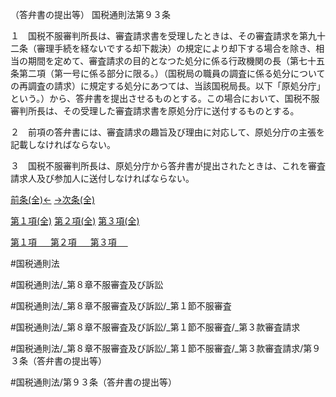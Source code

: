 （答弁書の提出等）
国税通則法第９３条

１　国税不服審判所長は、審査請求書を受理したときは、その審査請求を第九十二条（審理手続を経ないでする却下裁決）の規定により却下する場合を除き、相当の期間を定めて、審査請求の目的となつた処分に係る行政機関の長（第七十五条第二項（第一号に係る部分に限る。）（国税局の職員の調査に係る処分についての再調査の請求）に規定する処分にあつては、当該国税局長。以下「原処分庁」という。）から、答弁書を提出させるものとする。この場合において、国税不服審判所長は、その受理した審査請求書を原処分庁に送付するものとする。

２　前項の答弁書には、審査請求の趣旨及び理由に対応して、原処分庁の主張を記載しなければならない。

３　国税不服審判所長は、原処分庁から答弁書が提出されたときは、これを審査請求人及び参加人に送付しなければならない。

[前条(全)←](国税通則法＿＿＿＿＿第９２条の２_.md)    [→次条(全)](国税通則法＿＿＿＿＿第９４条_.md)

[第１項(全)](国税通則法＿＿＿＿＿第９３条第１項_.md)  [第２項(全)](国税通則法＿＿＿＿＿第９３条第２項_.md)  [第３項(全)](国税通則法＿＿＿＿＿第９３条第３項_.md)  

[第１項 　 ](国税通則法＿＿＿＿＿第９３条第１項.md)  [第２項 　 ](国税通則法＿＿＿＿＿第９３条第２項.md)  [第３項 　 ](国税通則法＿＿＿＿＿第９３条第３項.md)  

#国税通則法

#国税通則法/_第８章不服審査及び訴訟

#国税通則法/_第８章不服審査及び訴訟/_第１節不服審査

#国税通則法/_第８章不服審査及び訴訟/_第１節不服審査/_第３款審査請求

#国税通則法/_第８章不服審査及び訴訟/_第１節不服審査/_第３款審査請求/第９３条（答弁書の提出等）

#国税通則法/第９３条（答弁書の提出等）


